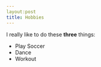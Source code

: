 ```yaml
---
layout:post
title: Hobbies
---
```


I really like to do these **three** things:

* Play Soccer
* Dance
* Workout
